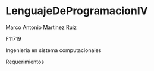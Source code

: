 # LenguajeDeProgramacionIV
Marco Antonio Martinez Ruiz

F11719

Ingenieria en sistema computacionales

Requerimientos
